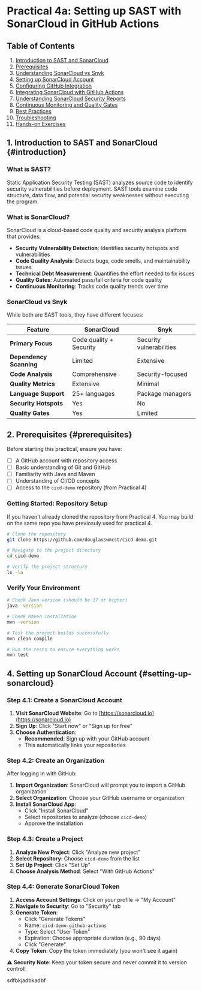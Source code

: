 # Practical 4a: Setting up SAST with SonarCloud in GitHub Actions

## Table of Contents

1. [Introduction to SAST and SonarCloud](#introduction)
2. [Prerequisites](#prerequisites)
3. [Understanding SonarCloud vs Snyk](#comparison)
4. [Setting up SonarCloud Account](#setting-up-sonarcloud)
5. [Configuring GitHub Integration](#configuring-github)
6. [Integrating SonarCloud with GitHub Actions](#integrating-sonarcloud)
7. [Understanding SonarCloud Security Reports](#security-reports)
8. [Continuous Monitoring and Quality Gates](#monitoring)
9. [Best Practices](#best-practices)
10. [Troubleshooting](#troubleshooting)
11. [Hands-on Exercises](#exercises)

## 1. Introduction to SAST and SonarCloud {#introduction}

### What is SAST?

Static Application Security Testing (SAST) analyzes source code to identify security vulnerabilities before deployment. SAST tools examine code structure, data flow, and potential security weaknesses without executing the program.

### What is SonarCloud?

SonarCloud is a cloud-based code quality and security analysis platform that provides:

- **Security Vulnerability Detection**: Identifies security hotspots and vulnerabilities
- **Code Quality Analysis**: Detects bugs, code smells, and maintainability issues
- **Technical Debt Measurement**: Quantifies the effort needed to fix issues
- **Quality Gates**: Automated pass/fail criteria for code quality
- **Continuous Monitoring**: Tracks code quality trends over time

### SonarCloud vs Snyk

While both are SAST tools, they have different focuses:

| Feature | SonarCloud | Snyk |
|---------|------------|------|
| **Primary Focus** | Code quality + Security | Security vulnerabilities |
| **Dependency Scanning** | Limited | Extensive |
| **Code Analysis** | Comprehensive | Security-focused |
| **Quality Metrics** | Extensive | Minimal |
| **Language Support** | 25+ languages | Package managers |
| **Security Hotspots** | Yes | No |
| **Quality Gates** | Yes | Limited |

## 2. Prerequisites {#prerequisites}

Before starting this practical, ensure you have:

- [ ] A GitHub account with repository access
- [ ] Basic understanding of Git and GitHub
- [ ] Familiarity with Java and Maven
- [ ] Understanding of CI/CD concepts
- [ ] Access to the `cicd-demo` repository (from Practical 4)

### Getting Started: Repository Setup

If you haven't already cloned the repository from Practical 4. You may build on the same repo you have previosuly used for practical 4.

```bash
# Clone the repository
git clone https://github.com/douglasswmcst/cicd-demo.git

# Navigate to the project directory
cd cicd-demo

# Verify the project structure
ls -la
```

### Verify Your Environment

```bash
# Check Java version (should be 17 or higher)
java -version

# Check Maven installation
mvn -version

# Test the project builds successfully
mvn clean compile

# Run the tests to ensure everything works
mvn test
```

## 4. Setting up SonarCloud Account {#setting-up-sonarcloud}

### Step 4.1: Create a SonarCloud Account

1. **Visit SonarCloud Website**: Go to [https://sonarcloud.io](https://sonarcloud.io)
2. **Sign Up**: Click "Start now" or "Sign up for free"
3. **Choose Authentication**:
   - **Recommended**: Sign up with your GitHub account
   - This automatically links your repositories

### Step 4.2: Create an Organization

After logging in with GitHub:

1. **Import Organization**: SonarCloud will prompt you to import a GitHub organization
2. **Select Organization**: Choose your GitHub username or organization
3. **Install SonarCloud App**:
   - Click "Install SonarCloud"
   - Select repositories to analyze (choose `cicd-demo`)
   - Approve the installation

### Step 4.3: Create a Project

1. **Analyze New Project**: Click "Analyze new project"
2. **Select Repository**: Choose `cicd-demo` from the list
3. **Set Up Project**: Click "Set Up"
4. **Choose Analysis Method**: Select "With GitHub Actions"

### Step 4.4: Generate SonarCloud Token

1. **Access Account Settings**: Click on your profile → "My Account"
2. **Navigate to Security**: Go to "Security" tab
3. **Generate Token**:
   - Click "Generate Tokens"
   - Name: `cicd-demo-github-actions`
   - Type: Select "User Token"
   - Expiration: Choose appropriate duration (e.g., 90 days)
   - Click "Generate"
4. **Copy Token**: Copy the token immediately (you won't see it again)

⚠️ **Security Note**: Keep your token secure and never commit it to version control!




sdfbkjadbkadbf